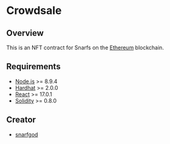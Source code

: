 # Crowdsale

## Overview

This is an NFT contract for Snarfs on the [Ethereum](https://www.ethereum.org/) blockchain.

## Requirements

* [Node.js](https://nodejs.org/en/) >= 8.9.4
* [Hardhat](https://hardhat.org/) >= 2.0.0
* [React](https://reactjs.org/) >= 17.0.1
* [Solidity](https://soliditylang.org/) >= 0.8.0

## Creator

* [snarfgod](https://github.com/snarfgod)